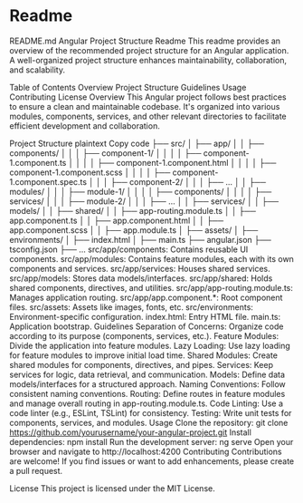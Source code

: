 # Readme
README.md
Angular Project Structure Readme
This readme provides an overview of the recommended project structure for an Angular application. A well-organized project structure enhances maintainability, collaboration, and scalability.

Table of Contents
Overview
Project Structure
Guidelines
Usage
Contributing
License
Overview
This Angular project follows best practices to ensure a clean and maintainable codebase. It's organized into various modules, components, services, and other relevant directories to facilitate efficient development and collaboration.

Project Structure
plaintext
Copy code
├── src/
│   ├── app/
│   │   ├── components/
│   │   │   ├── component-1/
│   │   │   │   ├── component-1.component.ts
│   │   │   │   ├── component-1.component.html
│   │   │   │   ├── component-1.component.scss
│   │   │   │   ├── component-1.component.spec.ts
│   │   │   ├── component-2/
│   │   │   ├── ...
│   │   ├── modules/
│   │   │   ├── module-1/
│   │   │   │   ├── components/
│   │   │   │   ├── services/
│   │   │   ├── module-2/
│   │   │   ├── ...
│   │   ├── services/
│   │   ├── models/
│   │   ├── shared/
│   │   ├── app-routing.module.ts
│   │   ├── app.component.ts
│   │   ├── app.component.html
│   │   ├── app.component.scss
│   │   ├── app.module.ts
│   ├── assets/
│   ├── environments/
│   ├── index.html
│   ├── main.ts
├── angular.json
├── tsconfig.json
├── ...
src/app/components: Contains reusable UI components.
src/app/modules: Contains feature modules, each with its own components and services.
src/app/services: Houses shared services.
src/app/models: Stores data models/interfaces.
src/app/shared: Holds shared components, directives, and utilities.
src/app/app-routing.module.ts: Manages application routing.
src/app/app.component.*: Root component files.
src/assets: Assets like images, fonts, etc.
src/environments: Environment-specific configuration.
index.html: Entry HTML file.
main.ts: Application bootstrap.
Guidelines
Separation of Concerns: Organize code according to its purpose (components, services, etc.).
Feature Modules: Divide the application into feature modules.
Lazy Loading: Use lazy loading for feature modules to improve initial load time.
Shared Modules: Create shared modules for components, directives, and pipes.
Services: Keep services for logic, data retrieval, and communication.
Models: Define data models/interfaces for a structured approach.
Naming Conventions: Follow consistent naming conventions.
Routing: Define routes in feature modules and manage overall routing in app-routing.module.ts.
Code Linting: Use a code linter (e.g., ESLint, TSLint) for consistency.
Testing: Write unit tests for components, services, and modules.
Usage
Clone the repository: git clone https://github.com/yourusername/your-angular-project.git
Install dependencies: npm install
Run the development server: ng serve
Open your browser and navigate to http://localhost:4200
Contributing
Contributions are welcome! If you find issues or want to add enhancements, please create a pull request.

License
This project is licensed under the MIT License.

